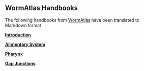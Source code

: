 
## WormAtlas Handbooks
 
The following handbooks from [WormAtlas](https://www.wormatlas.org/handbookhome.htm) have been translated to Markdown format

**[Introduction](Introduction.md)**

**[Alimentary System](Alimentary_System.md)**

**[Pharynx](Pharynx.md)**

**[Gap Junctions](Gap_Junctions.md)**

